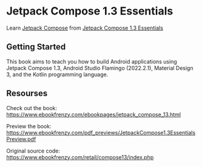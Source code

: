 # Jetpack Compose 1.3 Essentials

Learn [Jetpack Compose](https://developer.android.com/jetpack/compose) from [Jetpack Compose 1.3 Essentials](https://www.ebookfrenzy.com/ebookpages/jetpack_compose_13.html)

## Getting Started

This book aims to teach you how to build Android applications using Jetpack Compose 1.3, Android Studio Flamingo (2022.2.1), Material Design 3, and the Kotlin programming language.

## Resourses

Check out the book: https://www.ebookfrenzy.com/ebookpages/jetpack_compose_13.html

Preview the book: https://www.ebookfrenzy.com/pdf_previews/JetpackCompose1.3EssentialsPreview.pdf

Original source code: https://www.ebookfrenzy.com/retail/compose13/index.php
